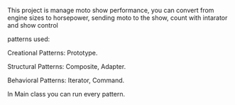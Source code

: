 This project is manage moto show performance, you can convert from engine sizes to horsepower, sending moto to the show, count with intarator and show control

patterns used:

Creational Patterns: Prototype.

Structural Patterns: Composite, Adapter.

Behavioral Patterns: Iterator, Command.

In Main class you can run every pattern.
